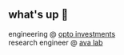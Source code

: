 ## what's up 👋

engineering @ [opto investments](https://optoinvest.com/)  
research engineer @ [ava lab](https://larryheck.github.io/avalab/)
